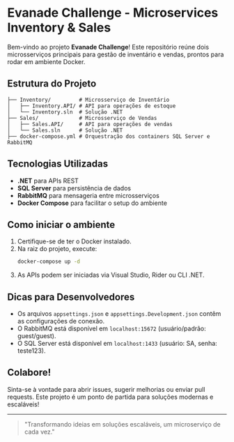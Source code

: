 ﻿# Evanade Challenge - Microservices Inventory & Sales

Bem-vindo ao projeto **Evanade Challenge**! Este repositório reúne dois microsserviços principais para gestão de inventário e vendas, prontos para rodar em ambiente Docker.

## Estrutura do Projeto

```
├── Inventory/         # Microsserviço de Inventário
│   ├── Inventory.API/ # API para operações de estoque
│   └── Inventory.sln  # Solução .NET
├── Sales/             # Microsserviço de Vendas
│   ├── Sales.API/     # API para operações de vendas
│   └── Sales.sln      # Solução .NET
├── docker-compose.yml # Orquestração dos containers SQL Server e RabbitMQ
```

## Tecnologias Utilizadas
- **.NET** para APIs REST
- **SQL Server** para persistência de dados
- **RabbitMQ** para mensageria entre microsserviços
- **Docker Compose** para facilitar o setup do ambiente

## Como iniciar o ambiente
1. Certifique-se de ter o Docker instalado.
2. Na raiz do projeto, execute:
   ```sh
   docker-compose up -d
   ```
3. As APIs podem ser iniciadas via Visual Studio, Rider ou CLI .NET.

## Dicas para Desenvolvedores
- Os arquivos `appsettings.json` e `appsettings.Development.json` contêm as configurações de conexão.
- O RabbitMQ está disponível em `localhost:15672` (usuário/padrão: guest/guest).
- O SQL Server está disponível em `localhost:1433` (usuário: SA, senha: teste123).

## Colabore!
Sinta-se à vontade para abrir issues, sugerir melhorias ou enviar pull requests. Este projeto é um ponto de partida para soluções modernas e escaláveis!

---

> "Transformando ideias em soluções escaláveis, um microserviço de cada vez."

